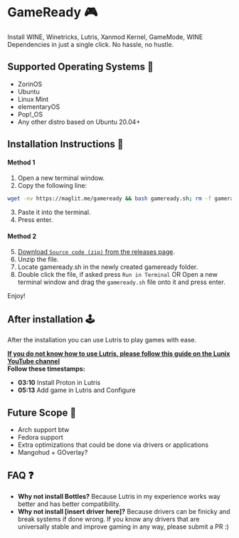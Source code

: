 # GameReady 🎮

Install WINE, Winetricks, Lutris, Xanmod Kernel, GameMode, WINE Dependencies in just a single click. No hassle, no hustle.

## Supported Operating Systems 🚦

- ZorinOS
- Ubuntu
- Linux Mint
- elementaryOS
- Pop!\_OS
- Any other distro based on Ubuntu 20.04+

## Installation Instructions 🚀

#### Method 1

1. Open a new terminal window.
2. Copy the following line:

```bash
wget -nv https://maglit.me/gameready && bash gameready.sh; rm -f gamerady.sh
```

3. Paste it into the terminal.
4. Press enter.

#### Method 2

5. [Download `Source code (zip)` from the releases page](https://github.com/NayamAmarshe/gameready/releases/latest).
6. Unzip the file.
7. Locate gameready.sh in the newly created gameready folder.
8. Double click the file, if asked press `Run in Terminal` OR Open a new terminal window and drag the `gameready.sh` file onto it and press enter.

Enjoy!

## After installation 🕹

After the installation you can use Lutris to play games with ease.

[**If you do not know how to use Lutris, please follow this guide on the Lunix YouTube channel**](https://www.youtube.com/watch?v=RwnDtMfhmWk)  
**Follow these timestamps:**

- **03:10** Install Proton in Lutris
- **05:13** Add game in Lutris and Configure

## Future Scope 🤫

- Arch support btw
- Fedora support
- Extra optimizations that could be done via drivers or applications
- Mangohud + GOverlay?

## FAQ ❓

- **Why not install Bottles?** Because Lutris in my experience works way better and has better compatibility.
- **Why not install [insert driver here]?** Because drivers can be finicky and break systems if done wrong. If you know any drivers that are universally stable and improve gaming in any way, please submit a PR :)
